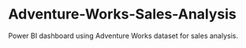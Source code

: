 # Adventure-Works-Sales-Analysis
Power BI dashboard using Adventure Works dataset for sales analysis.
